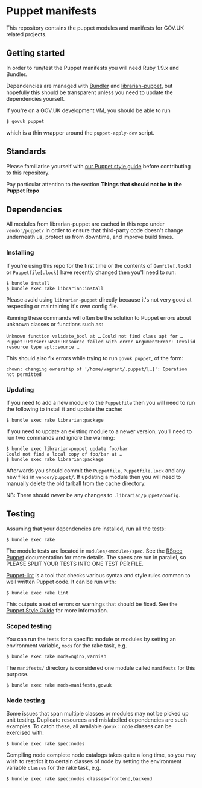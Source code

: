 # Puppet manifests

This repository contains the puppet modules and manifests for GOV.UK related projects.

## Getting started

In order to run/test the Puppet manifests you will need Ruby 1.9.x and
Bundler.

Dependencies are managed with [Bundler](http://gembundler.com/) and
[librarian-puppet](http://librarian-puppet.com/), but hopefully this should be
transparent unless you need to update the dependencies yourself.

If you're on a GOV.UK development VM, you should be able to run

    $ govuk_puppet

which is a thin wrapper around the `puppet-apply-dev` script.

## Standards

Please familiarise yourself with [our Puppet style guide][style] before
contributing to this repository.

[style]: https://github.com/alphagov/styleguides/blob/master/puppet.md

Pay particular attention to the section **Things that should not be in the Puppet Repo**

## Dependencies

All modules from librarian-puppet are cached in this repo under
`vendor/puppet/` in order to ensure that third-party code doesn't change
underneath us, protect us from downtime, and improve build times.

### Installing

If you're using this repo for the first time or the contents of
`Gemfile[.lock]` or `Puppetfile[.lock]` have recently changed then you'll
need to run:

    $ bundle install
    $ bundle exec rake librarian:install

Please avoid using `librarian-puppet` directly because it's not very good at
respecting or maintaining it's own config file.

Running these commands will often be the solution to Puppet errors about
unknown classes or functions such as:

`Unknown function validate_bool at …`
`Could not find class apt for …`
`Puppet::Parser::AST::Resource failed with error ArgumentError: Invalid resource type apt::source …`

This should also fix errors while trying to run `govuk_puppet`, of the form:

`chown: changing ownership of '/home/vagrant/.puppet/[…]': Operation not permitted`

### Updating

If you need to add a new module to the `Puppetfile` then you will need to
run the following to install it and update the cache:

    $ bundle exec rake librarian:package

If you need to update an existing module to a newer version, you'll need to
run two commands and ignore the warning:

    $ bundle exec librarian-puppet update foo/bar
    Could not find a local copy of foo/bar at …
    $ bundle exec rake librarian:package

Afterwards you should commit the `Puppetfile`, `Puppetfile.lock` and any new
files in `vendor/puppet/`. If updating a module then you will need to
manually delete the old tarball from the cache directory.

NB: There should *never* be any changes to `.librarian/puppet/config`.

## Testing

Assuming that your dependencies are installed, run all the tests:

    $ bundle exec rake

The module tests are located in `modules/<module>/spec`. See the [RSpec
Puppet](https://github.com/rodjek/rspec-puppet) documentation for more
details. The specs are run in parallel, so PLEASE SPLIT YOUR TESTS INTO ONE
TEST PER FILE.

[Puppet-lint][pl] is a tool that checks various syntax and style rules common
to well written Puppet code. It can be run with:

    $ bundle exec rake lint

This outputs a set of errors or warnings that should be fixed. See the [Puppet
Style Guide](http://docs.puppetlabs.com/guides/style_guide.html) for more
information.

[pl]: https://github.com/rodjek/puppet-lint

### Scoped testing

You can run the tests for a specific module or modules by setting an
environment variable, `mods` for the rake task, e.g.

    $ bundle exec rake mods=nginx,varnish

The `manifests/` directory is considered one module called `manifests` for
this purpose.

    $ bundle exec rake mods=manifests,govuk

### Node testing

Some issues that span multiple classes or modules may not be picked up unit
testing. Duplicate resources and mislabelled dependencies are such examples.
To catch these, all available `govuk::node` classes can be exercised with:

    $ bundle exec rake spec:nodes

Compiling node complete node catalogs takes quite a long time, so you may
wish to restrict it to certain classes of node by setting the environment
variable `classes` for the rake task, e.g.

    $ bundle exec rake spec:nodes classes=frontend,backend
